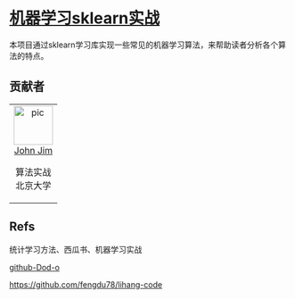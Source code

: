 # [机器学习sklearn实战](https://github.com/datawhalechina/machine-learning-toy-code)

本项目通过sklearn学习库实现一些常见的机器学习算法，来帮助读者分析各个算法的特点。

## 贡献者

<table border="0">
  <tbody>
    <tr align="center" >
      <td>
         <a href="https://github.com/JohnJim0816"><img width="70" height="70" src="https://github.com/JohnJim0816.png?s=40" alt="pic"></a><br>
         <a href="https://github.com/JohnJim0816">John Jim</a>
         <p>算法实战<br> 北京大学</p>
      </td>
    </tr>
  </tbody>
</table>

## Refs


统计学习方法、西瓜书、机器学习实战

[github-Dod-o](https://github.com/Dod-o/Statistical-Learning-Method_Code)

https://github.com/fengdu78/lihang-code